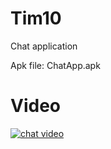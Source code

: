 # Tim10
Chat application

Apk file: ChatApp.apk

# Video
[![chat video](https://img.youtube.com/vi/JDxvlO1rjlk/0.jpg)](https://www.youtube.com/watch?v=JDxvlO1rjlk "Chat")
